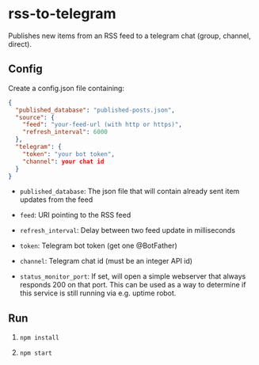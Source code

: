 # rss-to-telegram

Publishes new items from an RSS feed to a telegram chat (group, channel, direct).

## Config

Create a config.json file containing:

```json
{
  "published_database": "published-posts.json",
  "source": {
    "feed": "your-feed-url (with http or https)",
    "refresh_interval": 6000
  },
  "telegram": {
    "token": "your bot token",
    "channel": your chat id
  }
}
```

- `published_database`: The json file that will contain already sent item updates from the feed

- `feed`: URI pointing to the RSS feed

- `refresh_interval`: Delay between two feed update in milliseconds

- `token`: Telegram bot token (get one @BotFather)

- `channel`: Telegram chat id (must be an integer API id)

- `status_monitor_port`: If set, will open a simple webserver that always responds 200 on that port.
   This can be used as a way to determine if this service is still running via e.g. uptime robot.

## Run

1. `npm install`

2. `npm start`
